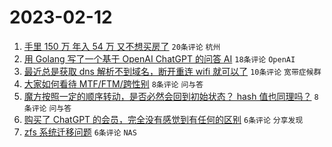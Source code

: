 # 2023-02-12

1. [手里 150 万 年入 54 万 又不想买房了](https://www.v2ex.com/t/915314) `20条评论` `杭州`
1. [用 Golang 写了一个基于 OpenAI ChatGPT 的问答 AI](https://www.v2ex.com/t/915298) `18条评论` `OpenAI`
1. [最近总是获取 dns 解析不到域名，断开重连 wifi 就可以了](https://www.v2ex.com/t/915308) `10条评论` `宽带症候群`
1. [大家如何看待 MTF/FTM/跨性别](https://www.v2ex.com/t/915319) `8条评论` `问与答`
1. [魔方按照一定的顺序转动，是否必然会回到初始状态？ hash 值也同理吗？](https://www.v2ex.com/t/915302) `8条评论` `问与答`
1. [购买了 ChatGPT 的会员，完全没有感觉到有任何的区别](https://www.v2ex.com/t/915313) `6条评论` `分享发现`
1. [zfs 系统迁移问题](https://www.v2ex.com/t/915300) `6条评论` `NAS`
